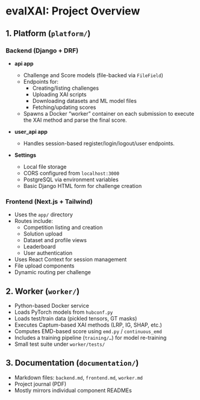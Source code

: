 # evalXAI: Project Overview

## 1. Platform (`platform/`)

### Backend (Django + DRF)
- **api app**  
  - Challenge and Score models (file-backed via `FileField`)
  - Endpoints for:
    - Creating/listing challenges
    - Uploading XAI scripts
    - Downloading datasets and ML model files
    - Fetching/updating scores
  - Spawns a Docker “worker” container on each submission to execute the XAI method and parse the final score.

- **user_api app**
  - Handles session-based register/login/logout/user endpoints.

- **Settings**
  - Local file storage
  - CORS configured from `localhost:3000`
  - PostgreSQL via environment variables
  - Basic Django HTML form for challenge creation

### Frontend (Next.js + Tailwind)
- Uses the `app/` directory
- Routes include:
  - Competition listing and creation
  - Solution upload
  - Dataset and profile views
  - Leaderboard
  - User authentication
- Uses React Context for session management
- File upload components
- Dynamic routing per challenge

## 2. Worker (`worker/`)
- Python-based Docker service
- Loads PyTorch models from `hubconf.py`
- Loads test/train data (pickled tensors, GT masks)
- Executes Captum-based XAI methods (LRP, IG, SHAP, etc.)
- Computes EMD-based score using `emd.py` / `continuous_emd`
- Includes a training pipeline (`training/…`) for model re-training
- Small test suite under `worker/tests/`

## 3. Documentation (`documentation/`)
- Markdown files: `backend.md`, `frontend.md`, `worker.md`
- Project journal (PDF)
- Mostly mirrors individual component READMEs